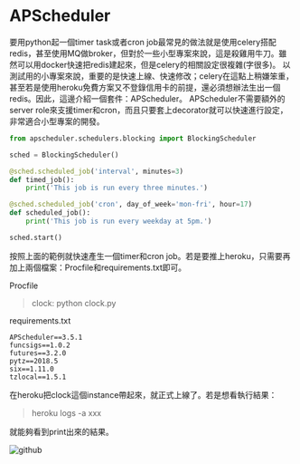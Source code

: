 # APScheduler

要用python起一個timer task或者cron job最常見的做法就是使用celery搭配redis，甚至使用MQ做broker，但對於一些小型專案來說，這是殺雞用牛刀。雖然可以用docker快速把redis建起來，但是celery的相關設定很複雜(字很多)。
以測試用的小專案來說，重要的是快速上線、快速修改；celery在這點上稍嫌笨重，甚至若是使用heroku免費方案又不登錄信用卡的前提，還必須想辦法生出一個redis。因此，這邊介紹一個套件：APScheduler。
APScheduler不需要額外的server role來支援timer和cron，而且只要套上decorator就可以快速進行設定，非常適合小型專案的開發。

```python
from apscheduler.schedulers.blocking import BlockingScheduler

sched = BlockingScheduler()

@sched.scheduled_job('interval', minutes=3)
def timed_job():
    print('This job is run every three minutes.')

@sched.scheduled_job('cron', day_of_week='mon-fri', hour=17)
def scheduled_job():
    print('This job is run every weekday at 5pm.')

sched.start()
```

按照上面的範例就快速產生一個timer和cron job。若是要推上heroku，只需要再加上兩個檔案：Procfile和requirements.txt即可。

Procfile
> clock: python clock.py

requirements.txt
```
APScheduler==3.5.1
funcsigs==1.0.2
futures==3.2.0
pytz==2018.5
six==1.11.0
tzlocal==1.5.1
```

在heroku把clock這個instance帶起來，就正式上線了。若是想看執行結果：
> heroku logs -a xxx

就能夠看到print出來的結果。

![github](https://github.com/wirelessr/sched_tasks)